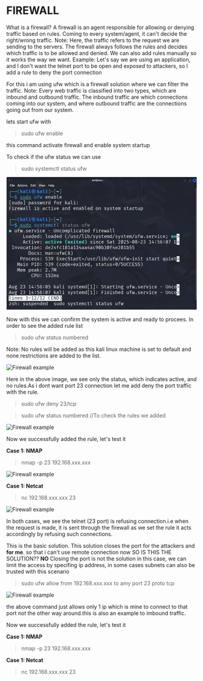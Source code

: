 # FIREWALL 
What is a firewall? A firewall is an agent responsible for allowing or denying traffic based on rules. Coming to every system/agent, it can't decide the right/wrong traffic. 
Note: Here, the traffic refers to the request we are sending to the servers. 
The firewall always follows the rules and decides which traffic is to be allowed and denied. We can also add rules manually so it works the way we want. 
Example: Let's say we are using an application, and I don't want the telnet port to be open and exposed to attackers, so I add a rule to deny the port connection 

For this i am using ufw which is a firewall solution where we can filter the traffic. 
Note: Every web traffic is classified into two types, which are inbound and outbound traffic. The inbound traffic are which connections coming into our system, and where outbound traffic are the connections going out from our system. 

lets start ufw with  
>sudo ufw enable

this command activate firewall and enable system startup

To check if the ufw status we can use 
>sudo systemctl status ufw

![Firewall example](https://github.com/WEAREJAM/WEAREJAM-Kickstart_at_ElevateLabs-firewall-rule/blob/main/assets/sam1.png?raw=true)

Now with this we can confirm the system is active and ready to procees.
In order to see the added rule list
>sudo ufw status numbered

Note: No rules will be added as this kali linux machine is set to default and none restrictions are added to the list.

![Firewall example](https://github.com/WEAREJAM/Kickstart_at_ElevateLabs-firewall-rule/blob/main/assets/sam2.png?raw=true)

Here in the above image, we see only the status, which indicates active, and no rules.As i dont want port 23 connection let me add deny the port traffic with the rule.

>sudo ufw deny 23/tcp

>sudo ufw status numbered //To check the rules we added

![Firewall example](https://github.com/WEAREJAM/Kickstart_at_ElevateLabs-firewall-rule/blob/main/assets/sam3.png?raw=true)

Now we successfully added the rule, let's test it

__Case 1: NMAP__
>nmap -p 23 192.168.xxx.xxx

![Firewall example](https://github.com/WEAREJAM/Kickstart_at_ElevateLabs-firewall-rule/blob/main/assets/sam4.png?raw=true)

__Case 1: Netcat__
>nc 192.168.xxx.xxx 23

![Firewall example](https://github.com/WEAREJAM/Kickstart_at_ElevateLabs-firewall-rule/blob/main/assets/sam5.png?raw=true)

In both cases, we see the telnet (23 port) is refusing connection.i.e when the request is made, it is sent through the firewall as we set the rule it acts accordingly by refusing such connections.

This is the basic solution. This solution closes the port for the attackers and __for me__. so that i can't use remote connection now SO IS THIS THE SOLUTION?? __NO__ 
Closing the port is not the solution in this case, we can limit the access by specifing ip address, in some cases subnets can also be trusted with this scenario 

>sudo ufw allow from 192.168.xxx.xxx to amy port 23 proto tcp

![Firewall example](https://github.com/WEAREJAM/Kickstart_at_ElevateLabs-firewall-rule/blob/main/assets/sam6.png?raw=true)

the above command just allows only 1 ip which is mine to connect to that port not the other way around.this is also an example to imbound traffic.

Now we successfully added the rule, let's test it

__Case 1: NMAP__
>nmap -p 23 192.168.xxx.xxx

__Case 1: Netcat__
>nc 192.168.xxx.xxx 23

